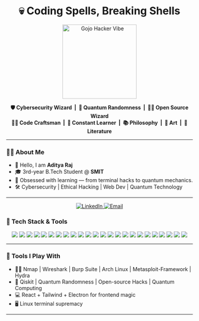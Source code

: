 <h1 align="center">💀 Coding Spells, Breaking Shells</h1>


<p align="center">
  <img src="https://media.giphy.com/media/jUwpNzg9IcyrK/giphy.gif" width="200" alt="Gojo Hacker Vibe"/>
</p>


  <p align="center">
  <b>🛡️ Cybersecurity Wizard&nbsp;&nbsp;|&nbsp;&nbsp;🔮 Quantum Randomness&nbsp;&nbsp;|&nbsp;&nbsp;🧙‍♂️ Open Source Wizard<br>
  👨‍💻 Code Craftsman&nbsp;&nbsp;|&nbsp;&nbsp;🧠 Constant Learner&nbsp;&nbsp;|&nbsp;&nbsp;📚 Philosophy&nbsp;&nbsp;|&nbsp;&nbsp;🎨 Art&nbsp;&nbsp;|&nbsp;&nbsp;📖 Literature</b>
</p>

</p>

---

### 🧑‍💻 About Me

- 👋 Hello, I am **Aditya Raj**
- 🎓 3rd-year B.Tech Student @ **SMIT**
- 🧠 Obsessed with learning — from terminal hacks to quantum mechanics.
- 🛠️ Cybersecurity | Ethical Hacking | Web Dev | Quantum Technology

---

<p align="center">
  <a href="https://www.linkedin.com/in/aditya-r-aj/" target="_blank">
    <img src="https://img.shields.io/badge/LinkedIn-0077B5?style=for-the-badge&logo=linkedin&logoColor=white" alt="LinkedIn"/>
  </a>
  <a href="mailto:rajaditya.ar@outlook.com">
    <img src="https://img.shields.io/badge/Gmail-D14836?style=for-the-badge&logo=gmail&logoColor=white" alt="Email"/>
  </a>
</p>

### 🧰 Tech Stack & Tools

<div align="center">
  
  <img src="https://img.shields.io/badge/C%20Language-A8B9CC?style=for-the-badge&logo=c&logoColor=white"/>
  <img src="https://img.shields.io/badge/C++-00599C?style=for-the-badge&logo=cplusplus&logoColor=white"/>
  <img src="https://img.shields.io/badge/Python-3776AB?style=for-the-badge&logo=python&logoColor=white"/>
  <img src="https://img.shields.io/badge/JavaScript-F7DF1E?style=for-the-badge&logo=javascript&logoColor=black"/>
  <img src="https://img.shields.io/badge/Bash-121011?style=for-the-badge&logo=gnubash&logoColor=white"/>
  <img src="https://img.shields.io/badge/HTML5-E34F26?style=for-the-badge&logo=html5&logoColor=white"/>
  <img src="https://img.shields.io/badge/CSS3-1572B6?style=for-the-badge&logo=css3&logoColor=white"/>
  <img src="https://img.shields.io/badge/TypeScript-3178C6?style=for-the-badge&logo=typescript&logoColor=white"/>
  <img src="https://img.shields.io/badge/React-20232A?style=for-the-badge&logo=react&logoColor=61DAFB"/>
  <img src="https://img.shields.io/badge/TailwindCSS-06B6D4?style=for-the-badge&logo=tailwindcss&logoColor=white"/>
  <img src="https://img.shields.io/badge/Node.js-339933?style=for-the-badge&logo=nodedotjs&logoColor=white"/>
  <img src="https://img.shields.io/badge/Express.js-000000?style=for-the-badge&logo=express&logoColor=white"/>
  <img src="https://img.shields.io/badge/Electron-2C2E3B?style=for-the-badge&logo=electron&logoColor=9FEAF9"/>
  <img src="https://img.shields.io/badge/Firebase-FFCA28?style=for-the-badge&logo=firebase&logoColor=black"/>
  <img src="https://img.shields.io/badge/Qiskit-6929C4?style=for-the-badge&logo=ibm&logoColor=white"/>
  <img src="https://img.shields.io/badge/Nmap-5A5A5A?style=for-the-badge&logo=gnometerminal&logoColor=white"/>
  <img src="https://img.shields.io/badge/Wireshark-1679A7?style=for-the-badge&logo=wireshark&logoColor=white"/>
  <img src="https://img.shields.io/badge/Burp%20Suite-FF6F00?style=for-the-badge&logo=burpsuite&logoColor=white"/>
  <img src="https://img.shields.io/badge/Linux-FCC624?style=for-the-badge&logo=linux&logoColor=black"/>
  <img src="https://img.shields.io/badge/Git-F05032?style=for-the-badge&logo=git&logoColor=white"/>
  <img src="https://img.shields.io/badge/GitHub-181717?style=for-the-badge&logo=github&logoColor=white"/>
  <img src="https://img.shields.io/badge/Visual%20Studio%20Code-007ACC?style=for-the-badge&logo=visualstudiocode&logoColor=white"/>
  <img src="https://img.shields.io/badge/Postman-FF6C37?style=for-the-badge&logo=postman&logoColor=white"/>
  <img src="https://img.shields.io/badge/Docker-2496ED?style=for-the-badge&logo=docker&logoColor=white"/>
</div>

---

### 🔐 Tools I Play With
- 🕵️‍♂️ Nmap | Wireshark | Burp Suite | Arch Linux | Metasploit-Framework | Hydra
- 🧪 Qiskit | Quantum Randomness | Open-source Hacks | Quantum Computing
- 💻 React + Tailwind + Electron for frontend magic  
- 🖥️ Linux terminal supremacy


---
